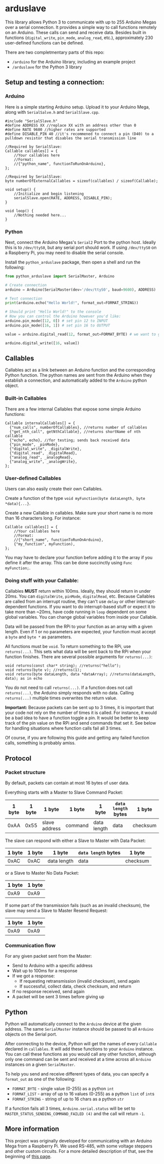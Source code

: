 # arduslave
This library allows Python 3 to communicate with up to 255 Arduino Megas over a serial connection.  It provides a simple way to call functions remotely on an Arduino.  These calls can send and receive data.  Besides built in functions (`digital_write`, `pin_mode`, `analog_read`, etc.), approximately 230 user-defined functions can be defined.

There are two completmentary parts of this repo:
 - `/arduino` for the Arduino library, including an example project
 - `/arduslave` for the Python 3 library


## Setup and testing a connection:

### Arduino

Here is a simple starting Arduino setup.  Upload it to your Arduino Mega, along with `SerialSalve.h` and `SerialSlave.cpp`.
```arduino
#include "SerialSlave.h"
#define ADDRESS XX //replace XX with an address other than 0
#define RATE 9600 //higher rates are supported
#define DISABLE_PIN 40 //it's recommened to connect a pin (D40) to a pulldown resistor that disables the serial transmission line

//Required by SerialSlave:
Callable callables[] = {
    //Your callables here
    //Format:
    //{"python_name", functionToRunOnArduino},
};

//Required by SerialSlave:
byte numberOfExternalCallables = sizeof(callables) / sizeof(Callable);

void setup() {
    //Initialize and begin listening
    serialSlave.open(RATE, ADDRESS, DISABLE_PIN); 
}

void loop() {
    //Nothing needed here...
}
```

### Python
Next, connect the Arduino Megas's `Serial2` Port to the python host.  Ideally this is to `/dev/ttyS0`, but any serial port should work.  If using `/dev/ttyS0` on a Raspberry Pi, you may need to disable the serial console.

Install the `python_arduslave` package, then open a shell and run the following:

```python
from python_arduslave import SerialMaster, Arduino

# Create connection
arduino = Arduino(SerialMaster(dev='/dev/ttyS0', baud=9600), ADDRESS)

# Test connection
print(arduino.echo("Hello World!", format_out=FORMAT_STRING))

# Should print "Hello World!" to the console
# Now you can control the Arduino however you'd like:
arduino.pin_mode([12, 0]) # set pin 12 to INPUT
arduino.pin_mode([16, 1]) # set pin 16 to OUTPUT

value = arduino.digital_read(12, format_out=FORMAT_BYTE) # we want to get a single value; without format_out this would return a list with a single element

arduino.digital_write([16, value]) 
```

## Callables

Callables act as a link between an Arduino function and the corresponding Python function.  The python names are sent from the Arduino when they establish a connection, and automatically added to the `Arduino` python object.

### Built-in Callables

There are a few internal Callables that expose some simple Arduino functions:
```arduino
Callable internalCallables[] = {
  {"num_calls", numberOfCallables}, //returns number of callables
  {"get_nth_call", getNthCallable}, //returns shortName of nth callable
  {"echo", echo}, //for testing; sends back received data
  {"pin_mode", _pinMode},
  {"digital_write", _digitalWrite},
  {"digital_read", _digitalRead},
  {"analog_read", _analogRead},
  {"analog_write", _analogWrite},
};
```

### User-defined Callables

Users can also easily create their own Callables.

Create a function of the type `void myFunction(byte dataLength, byte *data){...}`.  

Create a new Callable in callables.  Make sure your short name is no more than 16 characters long.  For instance:

```
Callable callables[] = {
    //Your callables here
    //Format:
    //{"short_name", functionToRunOnArduino},
    {"my_function", myFunction),
};
```
You may have to declare your function before adding it to the array if you define it after the array.  This can be done succinctly using `Func myFunction;`.  

### Doing stuff with your Callable:

Callables **MUST** return within 100ms.  Ideally, they should return in under 20ms.  You can `digitalWrite`, `pinMode`, `digitalRead`, etc.  Because Callables are called from an interrupt routine, they can't use `delay` or other interrupt-dependent functions.  If you want to do interrupt-based stuff or expect it to take more than ~20ms, have code running in `loop` dependent on some global variables.  You can change global variables from inside your Callable.

Data will be passed from the RPi to your function as an array with a given length.  Even if 1 or no parameters are expected, your function must accept a `byte` and `byte *` as parameters.

All functions must be `void`.  To return something to the RPi, use `returns(...)`.  This sets what data will be sent back to the RPi when your function finishes.  There are several possible arguments for `returns(...)`:

```arduino
void returns(const char* string); //returns("hello");
void returns(byte v); //returns(1);
void returns(byte dataLength, data *dataArray); //returns(dataLength, data); as in echo
```

You do not need to call `returns(...)`.  If a function does not call `returns(...)`, the Arduino simply responds with no data.  Calling `returns(...)` multiple times overwrites the return value.

**Important:** Because packets can be sent up to 3 times, it is important that your code not rely on the number of times it is called.  For instance, it would be a bad idea to have a function toggle a pin.  It would be better to keep track of the pin value on the RPi and send commands that set it.  See below for handling situations where function calls fail all 3 times.

Of course, if you are following this guide and getting any failed function calls, something is probably amiss.

## Protocol

### Packet structure

By default, packets can contain at most 16 bytes of user data.

Everything starts with a Master to Slave Command Packet:

|1 byte|1 byte|1 byte       | 1 byte | 1 byte     |`data length` bytes|1 byte  |
|------|------|-------------|--------|------------|-------------------|--------|
|0xAA  |0x55  |slave address|command |data length |data               |checksum|

The slave can respond with either a Slave to Master with Data Packet:

|1 byte|1 byte|1 byte     |`data length` bytes|1 byte  |
|------|------|-----------|-------------------|--------|
| 0xAC | 0xAC |data length|data               |checksum|

or a Slave to Master No Data Packet:

|1 byte|1 byte|
|------|------|
|0xA9  |0xA9  |

If some part of the transmission fails (such as an invalid checksum), the slave may send a Slave to Master Resend Request:

|1 byte|1 byte|
|------|------|
|0xA9  |0xA9  |

### Communication flow

For any given packet sent from the Master:
 * Send to Arduino with a specific address
 * Wait up to 100ms for a response
 * If we got a response:
    * If requesting retransmission (invalid checksum), send again
    * If successful, collect data, check checksum, and return
 * If no response received, send again
 * A packet will be sent 3 times before giving up

## Python

Python will automatically connect to the `Arduino` device at the given address.  The same `SerialMaster` instance should be passed to all `Arduino` objects on the Serial port.

After connecting to the device, Python will get the names of every `Callable` declared in `callables`.  It will add these functions to your `Arduino` instance. You can call these functions as you would call any other function, although only one command can be sent and received at a time across all `Arduino` instances on a given `SerialMaster`.

To help you send and receive different types of data, you can specify a `format_out` as one of the following:
 * `FORMAT_BYTE` - single value (0-255) as a python `int`
 * `FORMAT_LIST` - array of up to 16 values (0-255) as a python `list` of `int`s
 * `FORMAT_STRING` - string of up to 16 chars as a python `str` 

If a function fails all 3 times, `Arduino.serial.status` will be set to `MASTER_STATUS_SENDING_COMMAND_FAILED (4)` and the call will return `-1`.

## More information

This project was originally developed for communicating with an Arduino Mega from a Raspberry Pi.  We used RS-485, with some voltage steppers and other custom circuits.  For a more detailed description of that, see the beginning of [this page](https://github.com/n-wach/Portfolio/wiki/Recap).

